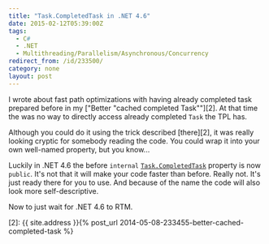 ```yaml
---
title: "Task.CompletedTask in .NET 4.6"
date: 2015-02-12T05:39:00Z
tags:
  - C#
  - .NET
  - Multithreading/Parallelism/Asynchronous/Concurrency
redirect_from: /id/233500/
category: none
layout: post
---
```

I wrote about fast path optimizations with having already completed task prepared before in my ["Better "cached completed Task""][2]. At that time the was no way to directly access already completed `Task` the TPL has. 

Although you could do it using the trick described [there][2], it was really looking cryptic for somebody reading the code. You could wrap it into your own well-named property, but you know...

<!-- excerpt -->

Luckily in .NET 4.6 the before `internal` [`Task.CompletedTask`][1] property is now `public`. It's not that it will make your code faster than before. Really not. It's just ready there for you to use. And because of the name the code will also look more self-descriptive.

Now to just wait for .NET 4.6 to RTM.

[1]: https://msdn.microsoft.com/en-us/library/system.threading.tasks.task.completedtask%28v=vs.110%29.aspx
[2]: {{ site.address }}{% post_url 2014-05-08-233455-better-cached-completed-task %}